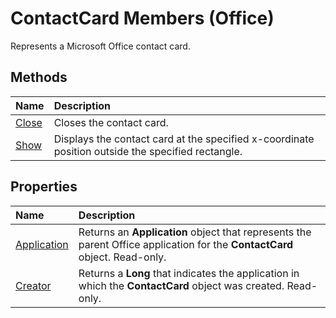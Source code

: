 
# ContactCard Members (Office)
Represents a Microsoft Office contact card.

## Methods



|**Name**|**Description**|
|:-----|:-----|
| [Close](98556e94-3ea2-74a7-db67-fb268b36c905.md)|Closes the contact card.|
| [Show](57fe503a-3298-0bec-3c26-31ae88aa6534.md)|Displays the contact card at the specified x-coordinate position outside the specified rectangle. |

## Properties



|**Name**|**Description**|
|:-----|:-----|
| [Application](9782d907-41b2-2c38-3fdb-bb8c0385fa41.md)|Returns an  **Application** object that represents the parent Office application for the **ContactCard** object. Read-only.|
| [Creator](6720f1b8-4363-9a7c-bd78-e6b92845a3fd.md)|Returns a  **Long** that indicates the application in which the **ContactCard** object was created. Read-only.|
